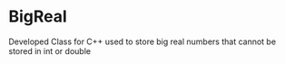# BigReal
Developed Class for C++ used to store big real numbers that cannot be stored in int or double
